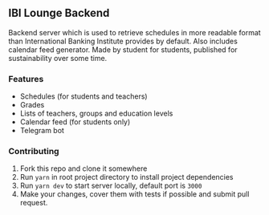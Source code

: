 ## IBI Lounge Backend

Backend server which is used to retrieve schedules in more readable format than International Banking Institute provides by default. Also includes calendar feed generator. Made by student for students, published for sustainability over some time.

### Features

- Schedules (for students and teachers)
- Grades
- Lists of teachers, groups and education levels
- Calendar feed (for students only)
- Telegram bot

### Contributing

1. Fork this repo and clone it somewhere
2. Run `yarn` in root project directory to install project dependencies
3. Run `yarn dev` to start server locally, default port is `3000`
4. Make your changes, cover them with tests if possible and submit pull request.
